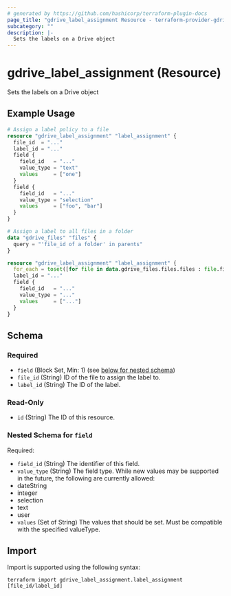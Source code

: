 ```yaml
---
# generated by https://github.com/hashicorp/terraform-plugin-docs
page_title: "gdrive_label_assignment Resource - terraform-provider-gdrive"
subcategory: ""
description: |-
  Sets the labels on a Drive object
---
```


# gdrive_label_assignment (Resource)

Sets the labels on a Drive object

## Example Usage

```terraform
# Assign a label policy to a file
resource "gdrive_label_assignment" "label_assignment" {
  file_id  = "..."
  label_id = "..."
  field {
    field_id   = "..."
    value_type = "text"
    values     = ["one"]
  }
  field {
    field_id   = "..."
    value_type = "selection"
    values     = ["foo", "bar"]
  }
}

# Assign a label to all files in a folder
data "gdrive_files" "files" {
  query = "'file_id of a folder' in parents"
}

resource "gdrive_label_assignment" "label_assignment" {
  for_each = toset([for file in data.gdrive_files.files.files : file.file_id])
  label_id = "..."
  field {
    field_id   = "..."
    value_type = "..."
    values     = ["..."]
  }
}
```

<!-- schema generated by tfplugindocs -->
## Schema

### Required

- `field` (Block Set, Min: 1) (see [below for nested schema](#nestedblock--field))
- `file_id` (String) ID of the file to assign the label to.
- `label_id` (String) The ID of the label.

### Read-Only

- `id` (String) The ID of this resource.

<a id="nestedblock--field"></a>
### Nested Schema for `field`

Required:

- `field_id` (String) The identifier of this field.
- `value_type` (String) The field type.
While new values may be supported in the future, the following are currently allowed:
- dateString
- integer
- selection
- text
- user
- `values` (Set of String) The values that should be set.
Must be compatible with the specified valueType.

## Import

Import is supported using the following syntax:

```shell
terraform import gdrive_label_assignment.label_assignment [file_id/label_id]
```
